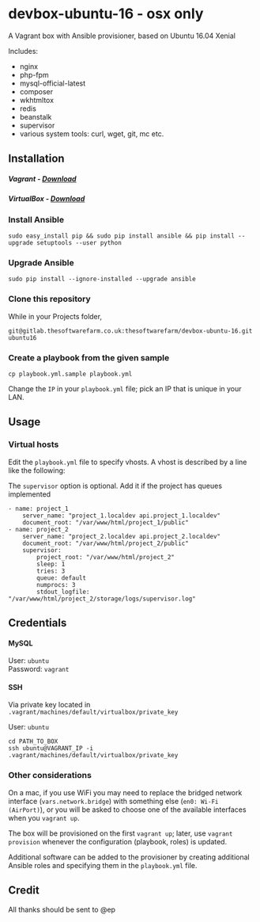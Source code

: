 # devbox-ubuntu-16 - osx only

A Vagrant box with Ansible provisioner, based on Ubuntu 16.04 Xenial

Includes:
- nginx
- php-fpm
- mysql-official-latest
- composer
- wkhtmltox
- redis
- beanstalk
- supervisor
- various system tools: curl, wget, git, mc etc.

## Installation

##### Vagrant - [Download](https://www.vagrantup.com/downloads.html)
##### VirtualBox - [Download](https://www.virtualbox.org/wiki/Downloads)

### Install Ansible
```
sudo easy_install pip && sudo pip install ansible && pip install --upgrade setuptools --user python
```
### Upgrade Ansible
```
sudo pip install --ignore-installed --upgrade ansible
```

### Clone this repository
While in your Projects folder,
```
git@gitlab.thesoftwarefarm.co.uk:thesoftwarefarm/devbox-ubuntu-16.git ubuntu16
```

### Create a playbook from the given sample
```
cp playbook.yml.sample playbook.yml
```

Change the `IP` in your `playbook.yml` file; pick an IP that is unique in your LAN.

## Usage

### Virtual hosts

Edit the `playbook.yml` file to specify vhosts. A vhost is described by a line like the following:

The `supervisor` option is optional. Add it if the project has queues implemented
```
- name: project_1
    server_name: "project_1.localdev api.project_1.localdev"
    document_root: "/var/www/html/project_1/public"
- name: project_2
    server_name: "project_2.localdev api.project_2.localdev"
    document_root: "/var/www/html/project_2/public"
    supervisor:
        project_root: "/var/www/html/project_2"
        sleep: 1
        tries: 3
        queue: default
        numprocs: 3
        stdout_logfile: "/var/www/html/project_2/storage/logs/supervisor.log"
```

## Credentials

#### MySQL
User: `ubuntu`  
Password: `vagrant`
#### SSH 

Via private key located in `.vagrant/machines/default/virtualbox/private_key` 

User: `ubuntu`
```
cd PATH_TO_BOX
ssh ubuntu@VAGRANT_IP -i .vagrant/machines/default/virtualbox/private_key
```

### Other considerations

On a mac, if you use WiFi you may need to replace the bridged network interface (`vars.network.bridge`) with something else (`en0: Wi-Fi (AirPort)`), or you will be asked to choose one of the available interfaces when you `vagrant up`.

The box will be provisioned on the first `vagrant up`; later, use `vagrant provision` whenever the configuration (playbook, roles) is updated.

Additional software can be added to the provisioner by creating additional Ansible roles and specifying them in the `playbook.yml` file.

## Credit
All thanks should be sent to @ep